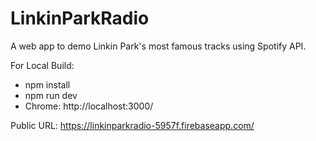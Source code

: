 # LinkinParkRadio
A web app to demo Linkin Park's most famous tracks using Spotify API.

For Local Build:
 - npm install
 - npm run dev
 - Chrome: http://localhost:3000/

Public URL: https://linkinparkradio-5957f.firebaseapp.com/
